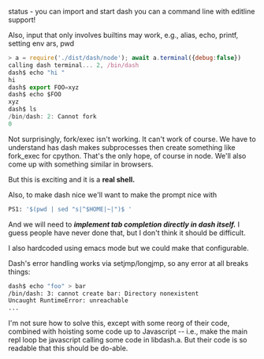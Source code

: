 status \- you can import and start dash you can a command line with editline support!

Also, input that only involves builtins may work, e.g., alias, echo, printf, setting env ars, pwd

```js
> a = require('./dist/dash/node'); await a.terminal({debug:false})
calling dash terminal... 2, /bin/dash
dash$ echo "hi "
hi 
dash$ export FOO=xyz
dash$ echo $FOO
xyz
dash$ ls
/bin/dash: 2: Cannot fork
0
```

Not surprisingly, fork/exec isn't working.   It can't work of course.  We have to understand has dash makes subprocesses then create something like fork\_exec for cpython.  That's the only hope, of course in node.  We'll also come up with something similar in browsers.

But this is exciting and it is a **real shell.**

Also, to make dash nice we'll want to make the prompt nice with 

```sh
PS1: '$(pwd | sed "s|^$HOME|~|")$ '
```

And we will need to _**implement tab completion directly in dash itself.**_   I guess people have never done that, but I don't think it should be difficult.

I also hardcoded using emacs mode but we could make that configurable.

Dash's error handling works via setjmp/longjmp, so any error at all breaks things:

```sh
dash$ echo "foo" > bar
/bin/dash: 3: cannot create bar: Directory nonexistent
Uncaught RuntimeError: unreachable
...
```

I'm not sure how to solve this, except with some reorg of their code, combined with hoisting some code up to Javascript \-\- i.e., make the main repl loop be javascript calling some code in libdash.a.  But their code is so readable that this should be do\-able.

